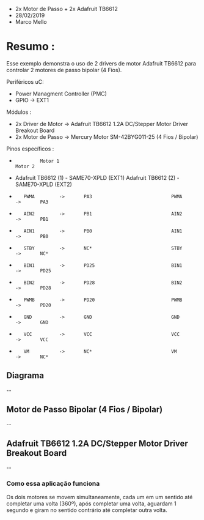 * 2x Motor de Passo + 2x Adafruit TB6612
* 28/02/2019
* Marco Mello

# Resumo :

Esse exemplo demonstra o uso de 2 drivers de motor Adafruit TB6612 para controlar 2 motores de passo bipolar (4 Fios).

Periféricos uC:

- Power Managment Controller (PMC)
- GPIO -> EXT1
   
Módulos : 

- 2x Driver de Motor -> Adafruit TB6612 1.2A DC/Stepper Motor Driver Breakout Board
- 2x Motor de Passo -> Mercury Motor SM-42BYG011-25 (4 Fios / Bipolar)

Pinos específicos :

 -				Motor 1												  Motor 2
 - Adafruit TB6612 (1) - SAME70-XPLD (EXT1)				 Adafruit TB6612 (2) - SAME70-XPLD (EXT2)
 -		  PWMA		   ->		PA3								PWMA		 ->		  PA3
 -		  AIN2		   ->		PB1								AIN2		 ->		  PB1	
 -		  AIN1		   ->		PB0								AIN1		 ->		  PB0
 -		  STBY		   ->		NC*								STBY		 ->		  NC*
 -		  BIN1		   ->		PD25							BIN1		 ->		  PD25
 -		  BIN2		   ->		PD28							BIN2		 ->		  PD28
 -		  PWMB		   ->		PD20							PWMB		 ->		  PD20
 -		  GND		   ->		GND								GND			 ->		  GND
 -		  VCC		   ->		VCC								VCC		     ->		  VCC
 -		  VM		   ->		NC*								VM		     ->		  NC*

## Diagrama

--

## Motor de Passo Bipolar (4 Fios / Bipolar)

--

## Adafruit TB6612 1.2A DC/Stepper Motor Driver Breakout Board

--

### Como essa aplicação funciona

Os dois motores se movem simultaneamente, cada um em um sentido até completar uma volta (360º), após completar uma volta, aguardam 1 segundo e giram no sentido contrário até completar outra volta.
